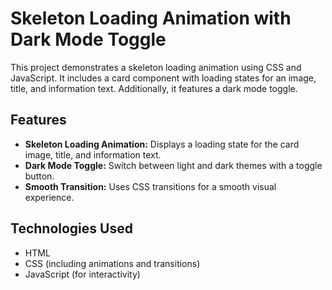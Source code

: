 # Skeleton Loading Animation with Dark Mode Toggle

This project demonstrates a skeleton loading animation using CSS and JavaScript. It includes a card component with loading states for an image, title, and information text. Additionally, it features a dark mode toggle.

## Features

- **Skeleton Loading Animation:** Displays a loading state for the card image, title, and information text.
- **Dark Mode Toggle:** Switch between light and dark themes with a toggle button.
- **Smooth Transition:** Uses CSS transitions for a smooth visual experience.

## Technologies Used

- HTML
- CSS (including animations and transitions)
- JavaScript (for interactivity)
